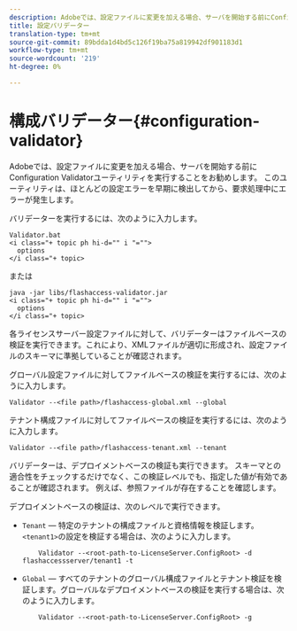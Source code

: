 ```yaml
---
description: Adobeでは、設定ファイルに変更を加える場合、サーバを開始する前にConfiguration Validatorユーティリティを実行することをお勧めします。 このユーティリティは、ほとんどの設定エラーを早期に検出してから、要求処理中にエラーが発生します。
title: 設定バリデーター
translation-type: tm+mt
source-git-commit: 89bdda1d4bd5c126f19ba75a819942df901183d1
workflow-type: tm+mt
source-wordcount: '219'
ht-degree: 0%

---
```



# 構成バリデーター{#configuration-validator}

Adobeでは、設定ファイルに変更を加える場合、サーバを開始する前にConfiguration Validatorユーティリティを実行することをお勧めします。 このユーティリティは、ほとんどの設定エラーを早期に検出してから、要求処理中にエラーが発生します。

バリデーターを実行するには、次のように入力します。

```
Validator.bat  
<i class="+ topic ph hi-d="" i "="">
  options  
</i class="+ topic>
```

または

```
java -jar libs/flashaccess-validator.jar  
<i class="+ topic ph hi-d="" i "="">
  options 
</i class="+ topic>
```

各ライセンスサーバー設定ファイルに対して、バリデーターはファイルベースの検証を実行できます。これにより、XMLファイルが適切に形成され、設定ファイルのスキーマに準拠していることが確認されます。

グローバル設定ファイルに対してファイルベースの検証を実行するには、次のように入力します。

```
Validator --<file path>/flashaccess-global.xml --global
```

テナント構成ファイルに対してファイルベースの検証を実行するには、次のように入力します。

```
Validator --<file path>/flashaccess-tenant.xml --tenant
```

バリデーターは、デプロイメントベースの検証も実行できます。 スキーマとの適合性をチェックするだけでなく、この検証レベルでも、指定した値が有効であることが確認されます。 例えば、参照ファイルが存在することを確認します。

デプロイメントベースの検証は、次のレベルで実行できます。

* `Tenant`  — 特定のテナントの構成ファイルと資格情報を検証します。`<tenant1>`の設定を検証する場合は、次のように入力します。

   ```
       Validator --<root-path-to-LicenseServer.ConfigRoot> -d flashaccessserver/tenant1 -t
   ```

* `Global`  — すべてのテナントのグローバル構成ファイルとテナント検証を検証します。グローバルなデプロイメントベースの検証を実行する場合は、次のように入力します。

   ```
       Validator --<root-path-to-LicenseServer.ConfigRoot> -g
   ```

